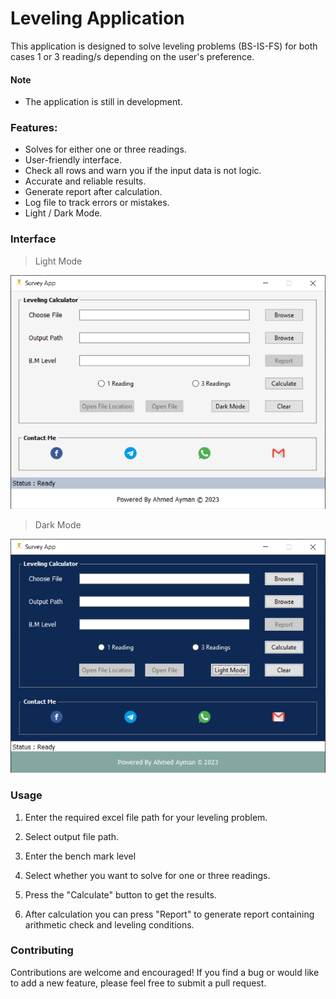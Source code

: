# Leveling Application

This application is designed to solve leveling problems (BS-IS-FS) for both cases 1 or 3 reading/s depending on the user's preference.

#### Note
- The application is still in development.

### Features:

- Solves for either one or three readings.
- User-friendly interface.
- Check all rows and warn you if the input data is not logic.
- Accurate and reliable results.
- Generate report after calculation.
- Log file to track errors or mistakes.
- Light / Dark Mode.

### Interface

>Light Mode 

![Light Interface](help/Light.PNG)

>Dark Mode

![Dark Interface](help/Dark.PNG)


### Usage

1. Enter the required excel file path for your leveling problem.

2. Select output file path.

3. Enter the bench mark level 

4. Select whether you want to solve for one or three readings.

5. Press the "Calculate" button to get the results.

6. After calculation you can press "Report" to generate report containing arithmetic check and leveling conditions.



### Contributing
Contributions are welcome and encouraged! If you find a bug or would like to add a new feature, please feel free to submit a pull request.
